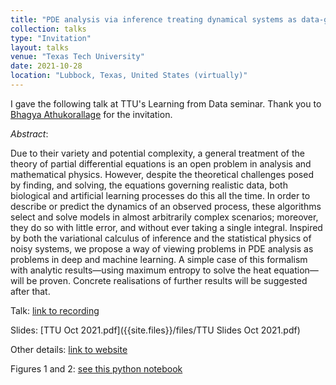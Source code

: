 ```yaml
---
title: "PDE analysis via inference treating dynamical systems as data-generating processes"
collection: talks
type: "Invitation"
layout: talks
venue: "Texas Tech University"
date: 2021-10-28
location: "Lubbock, Texas, United States (virtually)"
---
```


I gave the following talk at TTU's Learning from Data seminar. Thank you to [Bhagya Athukorallage](https://scholar.google.com/citations?user=n5g38WIAAAAJ&hl=en) for the invitation.

_Abstract_: 

Due to their variety and potential complexity, a general treatment of the theory of partial differential equations is an open problem in analysis and mathematical physics. 
However, despite the theoretical challenges posed by finding, and solving, the equations governing realistic data, both biological and artificial learning processes do this 
all the time. In order to describe or predict the dynamics of an observed process, these algorithms select and solve models in almost arbitrarily complex scenarios; moreover, 
they do so with little error, and without ever taking a single integral. Inspired by both the variational calculus of inference and the statistical physics of noisy systems, 
we propose a way of viewing problems in PDE analysis as problems in deep and machine learning. A simple case of this formalism with analytic results—using maximum entropy to 
solve the heat equation—will be proven. Concrete realisations of further results will be suggested after that.

Talk: [link to recording](https://drive.google.com/file/d/1WZDsOsE9_7o9OR8suDSW8IYay1HB1lvy/view?usp=sharing)

Slides: [TTU Oct 2021.pdf]({{site.files}}/files/TTU Slides Oct 2021.pdf)

Other details: [link to website](https://buathukorala.gitlab.io/mathjc/#learning_from_data_our_new_journal_potluck)

Figures 1 and 2: [see this python notebook](https://colab.research.google.com/drive/1s03-u1QsHNwRaa36z5qksG8iYzBvC52F?usp=sharing)
